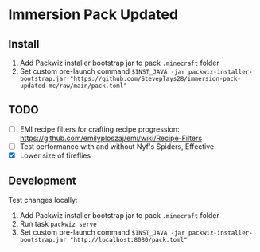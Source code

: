# Immersion Pack Updated

## Install

1. Add Packwiz installer bootstrap jar to pack `.minecraft` folder
2. Set custom pre-launch command `$INST_JAVA -jar packwiz-installer-bootstrap.jar "https://github.com/Steveplays28/immersion-pack-updated-mc/raw/main/pack.toml"`

## TODO

- [ ] EMI recipe filters for crafting recipe progression: <https://github.com/emilyploszaj/emi/wiki/Recipe-Filters>
- [ ] Test performance with and without Nyf's Spiders, Effective
- [x] Lower size of fireflies

## Development

Test changes locally:

1. Add Packwiz installer bootstrap jar to pack `.minecraft` folder
2. Run task `packwiz serve`
3. Set custom pre-launch command `$INST_JAVA -jar packwiz-installer-bootstrap.jar "http://localhost:8080/pack.toml"`
